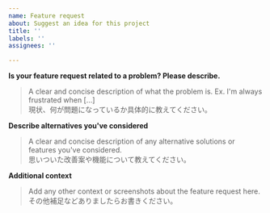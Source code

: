 ```yaml
---
name: Feature request
about: Suggest an idea for this project
title: ''
labels: ''
assignees: ''

---
```


**Is your feature request related to a problem? Please describe.**  
> A clear and concise description of what the problem is. Ex. I'm always frustrated when [...]  
> 現状、何が問題になっているか具体的に教えてください。

**Describe alternatives you've considered**
>A clear and concise description of any alternative solutions or features you've considered.  
> 思いついた改善案や機能について教えてください。

**Additional context**
> Add any other context or screenshots about the feature request here.  
> その他補足などありましたらお書きください。
